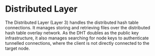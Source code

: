 # Distributed Layer

The Distributed Layer (Layer 3) handles the distributed hash table connections. It manages storing and retrieving files
over the distributed hash table overlay network. As the DHT doubles as the public key infrastructure, it also manages
searching for node keys to authenticate tunnelled connections, where the client is not directly connected to the target
node.

